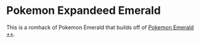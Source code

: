# Pokemon Expandeed Emerald

This is a romhack of Pokemon Emerald that builds off of [Pokemon Emerald ++](https://www.pokecommunity.com/threads/pokémon-emerald.527848/).